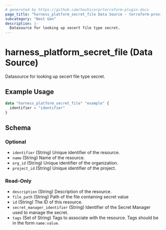 ```yaml
---
# generated by https://github.com/hashicorp/terraform-plugin-docs
page_title: "harness_platform_secret_file Data Source - terraform-provider-harness"
subcategory: "Next Gen"
description: |-
  Datasource for looking up secert file type secret.
---
```


# harness_platform_secret_file (Data Source)

Datasource for looking up secert file type secret.

## Example Usage

```terraform
data "harness_platform_secret_file" "example" {
  identifier = "identifier"
}
```

<!-- schema generated by tfplugindocs -->
## Schema

### Optional

- `identifier` (String) Unique identifier of the resource.
- `name` (String) Name of the resource.
- `org_id` (String) Unique identifier of the organization.
- `project_id` (String) Unique identifier of the project.

### Read-Only

- `description` (String) Description of the resource.
- `file_path` (String) Path of the file containing secret value
- `id` (String) The ID of this resource.
- `secret_manager_identifier` (String) Identifier of the Secret Manager used to manage the secret.
- `tags` (Set of String) Tags to associate with the resource. Tags should be in the form `name:value`.


